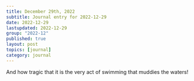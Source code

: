 ```yaml
---
title: December 29th, 2022
subtitle: Journal entry for 2022-12-29
date: 2022-12-29
lastupdated: 2022-12-29
group: "2022-12"
published: true
layout: post
topics: [journal]
category: journal
---
```


And how tragic that it is the very act of swimming that muddies the waters!
